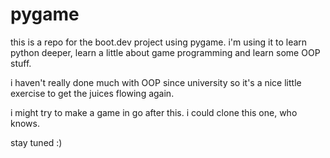 # pygame

this is a repo for the boot.dev project using pygame. i'm using it
to learn python deeper, learn a little about game programming and learn
some OOP stuff.

i haven't really done much with OOP since university so it's a nice
little exercise to get the juices flowing again.

i might try to make a game in go after this. i could clone this one, who knows.

stay tuned :)
